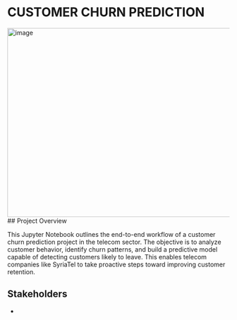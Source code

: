 # CUSTOMER CHURN PREDICTION
<img width="1000" height="429" alt="image" src="https://github.com/user-attachments/assets/86e17eae-4163-404b-b650-04b3b353dcea" />
## Project Overview

This Jupyter Notebook outlines the end-to-end workflow of a customer churn prediction project in the telecom sector. The objective is to analyze customer behavior, identify churn patterns, and build a predictive model capable of detecting customers likely to leave. This enables telecom companies like SyriaTel to take proactive steps toward improving customer retention.
## Stakeholders
* 
